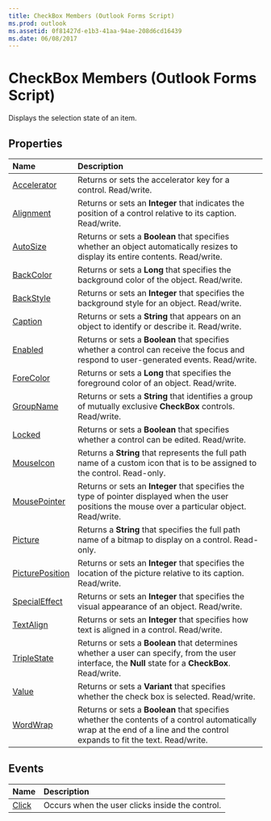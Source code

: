 ```yaml
---
title: CheckBox Members (Outlook Forms Script)
ms.prod: outlook
ms.assetid: 0f81427d-e1b3-41aa-94ae-208d6cd16439
ms.date: 06/08/2017
---
```



# CheckBox Members (Outlook Forms Script)

Displays the selection state of an item.


## Properties





|**Name**|**Description**|
|:-----|:-----|
| [Accelerator](checkbox-accelerator-property-outlook-forms-script.md)|Returns or sets the accelerator key for a control. Read/write.|
| [Alignment](checkbox-alignment-property-outlook-forms-script.md)|Returns or sets an  **Integer** that indicates the position of a control relative to its caption. Read/write.|
| [AutoSize](checkbox-autosize-property-outlook-forms-script.md)|Returns or sets a  **Boolean** that specifies whether an object automatically resizes to display its entire contents. Read/write.|
| [BackColor](checkbox-backcolor-property-outlook-forms-script.md)|Returns or sets a  **Long** that specifies the background color of the object. Read/write.|
| [BackStyle](checkbox-backstyle-property-outlook-forms-script.md)|Returns or sets an  **Integer** that specifies the background style for an object. Read/write.|
| [Caption](checkbox-caption-property-outlook-forms-script.md)|Returns or sets a  **String** that appears on an object to identify or describe it. Read/write.|
| [Enabled](checkbox-enabled-property-outlook-forms-script.md)|Returns or sets a  **Boolean** that specifies whether a control can receive the focus and respond to user-generated events. Read/write.|
| [ForeColor](checkbox-forecolor-property-outlook-forms-script.md)|Returns or sets a  **Long** that specifies the foreground color of an object. Read/write.|
| [GroupName](checkbox-groupname-property-outlook-forms-script.md)|Returns or sets a  **String** that identifies a group of mutually exclusive **CheckBox** controls. Read/write.|
| [Locked](checkbox-locked-property-outlook-forms-script.md)|Returns or sets a  **Boolean** that specifies whether a control can be edited. Read/write.|
| [MouseIcon](checkbox-mouseicon-property-outlook-forms-script.md)|Returns a  **String** that represents the full path name of a custom icon that is to be assigned to the control. Read-only.|
| [MousePointer](checkbox-mousepointer-property-outlook-forms-script.md)|Returns or sets an  **Integer** that specifies the type of pointer displayed when the user positions the mouse over a particular object. Read/write.|
| [Picture](checkbox-picture-property-outlook-forms-script.md)|Returns a  **String** that specifies the full path name of a bitmap to display on a control. Read-only.|
| [PicturePosition](checkbox-pictureposition-property-outlook-forms-script.md)|Returns or sets an  **Integer** that specifies the location of the picture relative to its caption. Read/write.|
| [SpecialEffect](checkbox-specialeffect-property-outlook-forms-script.md)|Returns or sets an  **Integer** that specifies the visual appearance of an object. Read/write.|
| [TextAlign](checkbox-textalign-property-outlook-forms-script.md)|Returns or sets an  **Integer** that specifies how text is aligned in a control. Read/write.|
| [TripleState](checkbox-triplestate-property-outlook-forms-script.md)|Returns or sets a  **Boolean** that determines whether a user can specify, from the user interface, the **Null** state for a **CheckBox**. Read/write.|
| [Value](checkbox-value-property-outlook-forms-script.md)|Returns or sets a  **Variant** that specifies whether the check box is selected. Read/write.|
| [WordWrap](checkbox-wordwrap-property-outlook-forms-script.md)|Returns or sets a  **Boolean** that specifies whether the contents of a control automatically wrap at the end of a line and the control expands to fit the text. Read/write.|

## Events





|**Name**|**Description**|
|:-----|:-----|
| [Click](checkbox-click-event-outlook-forms-script.md)|Occurs when the user clicks inside the control.|

